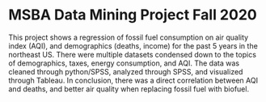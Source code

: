 # MSBA Data Mining Project Fall 2020
This project shows a regression of fossil fuel consumption on air quality index (AQI), and demographics (deaths, income) for the past 5 years in the northeast US. There were multiple datasets condensed down to the topics of demographics, taxes, energy consumption, and AQI. The data was cleaned through python/SPSS, analyzed through SPSS, and visualized through Tableau. In conclusion, there was a direct correlation between AQI and deaths, and better air quality when replacing fossil fuel with biofuel. 
